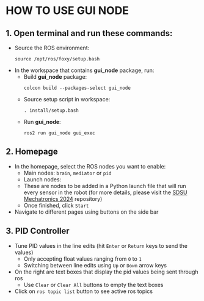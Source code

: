 # HOW TO USE GUI NODE 

## 1. Open terminal and run these commands:
   - Source the ROS environment:
     ```
     source /opt/ros/foxy/setup.bash
     ```
   - In the workspace that contains **gui_node** package, run:
     - Build **gui_node** package:
       ```
       colcon build --packages-select gui_node
       ```
     - Source setup script in workspace:
        ```
       . install/setup.bash
        ```
     - Run **gui_node**:
       ```
       ros2 run gui_node gui_exec
       ```
## 2. Homepage
* In the homepage, select the ROS nodes you want to enable:
  -  Main nodes: `brain`, `mediator` or `pid`
  -  Launch nodes:
    - These are nodes to be added in a Python launch file that will run every sensor in the robot (for more details, please visit the [SDSU Mechatronics 2024](https://github.com/Mechatronics-SDSU/Mechatronics-2024) repository)
  -  Once finished, click `Start`
* Navigate to different pages using buttons on the side bar
## 3. PID Controller
 - Tune PID values in the line edits (hit `Enter` or `Return` keys to send the values)
    - Only accepting float values ranging from `0` to `1`
    - Switching between line edits using `Up` or `Down` arrow keys
 - On the right are text boxes that display the pid values being sent through ros
    - Use `Clear` or `Clear All` buttons to empty the text boxes
 - Click on `ros topic list` button to see active ros topics

